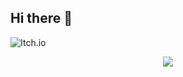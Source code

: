 ## Hi there 👋
![Itch.io](https://img.shields.io/badge/Itch-%23FF0B34.svg?style=for-the-badge&logo=Itch.io&logoColor=white)

<!--
**konucita/konucita** is a ✨ _special_ ✨ repository because its `README.md` (this file) appears on your GitHub profile.
Here are some ideas to get you started:
- 🔭 I’m currently working on ...
- 🌱 I’m currently learning ...
- 👯 I’m looking to collaborate on ...
- 🤔 I’m looking for help with ...
- 💬 Ask me about ...
- 📫 How to reach me: ...
- 😄 Pronouns: ...
- ⚡ Fun fact: ...
___
### *Bienvenido a mi perfil*
**by konucita**
*** desde caracas ***
~~venezuela~~
***
1. lista
2. ordenada
---
- lista
- desordenada
|columna 1 |columna 2 |columna 3|
|----------|----------|---------|
|dato 1    |dato 2    |dato 3   |
- { } Tarea incompleta
- {X} Tarea completada
-->


<p align="center">
<img src="https://readme-typing-svg.herokuapp.com?font=Fira+Code&pause=1000&color=00B8F7&background=FF004710&center=true&vCenter=true&width=435&lines=The+five+boxing+wizards+jump+quickly" />
</p>
